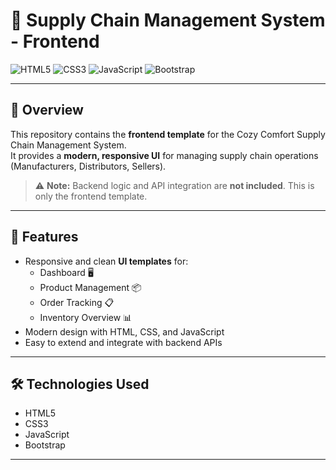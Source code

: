 # 🌟  Supply Chain Management System - Frontend 

![HTML5](https://img.shields.io/badge/HTML5-E34F26?style=flat-square&logo=html5&logoColor=white)
![CSS3](https://img.shields.io/badge/CSS3-1572B6?style=flat-square&logo=css3&logoColor=white)
![JavaScript](https://img.shields.io/badge/JavaScript-F7DF1E?style=flat-square&logo=javascript&logoColor=black) 
![Bootstrap](https://img.shields.io/badge/Bootstrap-563D7C?style=flat-square&logo=bootstrap&logoColor=white)

---

## 📌 Overview
This repository contains the **frontend template** for the Cozy Comfort Supply Chain Management System.  
It provides a **modern, responsive UI** for managing supply chain operations (Manufacturers, Distributors, Sellers).  

> ⚠️ **Note:** Backend logic and API integration are **not included**. This is only the frontend template.

---

## 🎨 Features
- Responsive and clean **UI templates** for:
  - Dashboard 🖥️
  - Product Management 📦
  - Order Tracking 📋
  - Inventory Overview 📊
- Modern design with HTML, CSS, and JavaScript
- Easy to extend and integrate with backend APIs

---

## 🛠️ Technologies Used
- HTML5  
- CSS3  
- JavaScript  
- Bootstrap 

---


